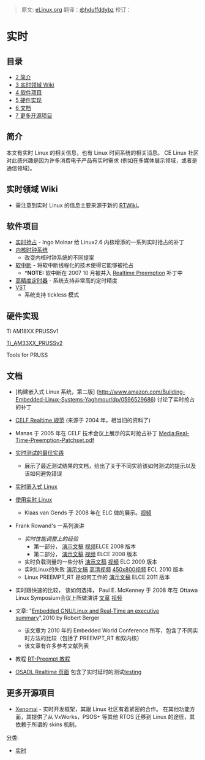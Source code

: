> 原文: [eLinux.org](http://eLinux.org/Real_Time "http://eLinux.org/Real_Time")
> 翻译：[@hduffddybz](https://github.com/hduffddybz)
> 校订：[]()


# 实时







## 目录

-   [2 简介](#introduction)
-   [3 实时领域 Wiki](#real-time-wiki)
-   [4 软件项目](#software-projects)
-   [5 硬件实现](#hardware-implementations)
-   [6 文档](#documents)
-   [7 更多开源项目](#further-open-source-projects)


## 简介

本文有实时 Linux 的相关信息，也有 Linux 时间系统的相关消息。 CE Linux 社区对此感兴趣是因为许多消费电子产品有实时需求 (例如在多媒体展示领域，或者是通信领域)。

## 实时领域 Wiki

-   需注意到实时 Linux 的信息主要来源于新的 [RTWiki](http://rt.wiki.kernel.org/)。

## 软件项目

-   [实时抢占](http://eLinux.org/Realtime_Preemption "Realtime Preemption") -
    Ingo Molnar 给 Linux2.6 内核增添的一系列实时抢占的补丁
-   [内核时钟系统](http://eLinux.org/Kernel_Timer_Systems "内核时钟系统")
    - 改变内核时钟系统的不同提案
-   [软中断](http://eLinux.org/Soft_IRQ_Threads "软中断") -
    将软中断线程化的技术使得它能够被抢占
    -   ***NOTE:** 软中断在 2007 10 月被并入 [Realtime Preemption](http://eLinux.org/Realtime_Preemption "Realtime Preemption") 补丁中
-   [高精度定时器](http://eLinux.org/High_Resolution_Timers "高精度定时器") - 系统支持非常高的定时精度
-   [VST](http://eLinux.org/Variable_Scheduling_Timeouts "Variable Scheduling Timeouts")
    - 系统支持 tickless 模式

## 硬件实现

Ti AM18XX PRUSSv1

[Ti\_AM33XX\_PRUSSv2](../.././dev_portals/Real_Time/Ti_AM33XX_PRUSSv2/Ti_AM33XX_PRUSSv2.md "Ti AM33XX PRUSSv2")

Tools for PRUSS



## 文档

-   [构建嵌入式 Linux 系统，第二版]
    (http://www.amazon.com/Building-Embedded-Linux-Systems-Yaghmour/dp/0596529686)
    讨论了实时抢占的补丁
-   [ CELF Realtime 规范](http://tree.celinuxforum.org/CelfPubWiki/RTSpecDraft_5fR2)
    (来源于 2004 年，相当旧的资料了)
-   Manas 于 2005 年在 CELF 技术会议上展示的实时抢占补丁
    [Media:Real-Time-Preemption-Patchset.pdf](http://eLinux.org/images/4/4e/Real-Time-Preemption-Patchset.pdf "Real-Time-Preemption-Patchset.pdf")
-   [实时测试的最佳实践](http://eLinux.org/Realtime_Testing_Best_Practices "Realtime Testing Best Practices")
    - 展示了最近测试结果的文档，给出了关于不同实验该如何测试的提示以及该如何避免错误
-   [实时嵌入式 Linux ](http://free-electrons.com/articles/realtime/)
-   [使用实时 Linux ](http://www.celinux.org/elc08_presentations/Using_Real-Time_Linux.KlaasVanGend.ELC2008.pdf)
    - Klaas van Gends 于 2008 年在 ELC 做的展示。[视频](http://free-electrons.com/pub/video/2008/elc/elc2008-klaas-van-gend-using-real-time-linux.ogg)
-   Frank Rowand's 一系列演讲
    -   *实时性能调整上的经验*
        -   第一部分，
            [演示文稿](http://tree.celinuxforum.org/CelfPubWiki/ELCEurope2008Presentations?action=AttachFile&do=get&target=adventures_in_real_time_performance_tuning_part_1-no_hidden.pdf)
            [视频](http://free-electrons.com/pub/video/2008/elce/elce2008-rowand-adventures-real-time-part1.ogv)ELCE 2008 版本
        -   第二部分，
            [演示文稿](http://tree.celinuxforum.org/CelfPubWiki/ELCEurope2008Presentations?action=AttachFile&do=get&target=adventures_in_real_time_performance_tuning_part_2-no_hidden.pdf)
            [视频](http://free-electrons.com/pub/video/2008/elce/elce2008-rowand-adventures-real-time-part2.ogv) ELCE 2008 版本
    -   实时负载测量的一些分析
        [演示文稿](http://tree.celinuxforum.org/CelfPubWiki/ELC2009Presentations?action=AttachFile&do=get&target=musings_on_analysis_of_measurements_of_a_real-time_workload.pdf)
        [视频](http://free-electrons.com/pub/video/2009/elce/elce2009-rowand-measurement-diagnostic-tools.ogv) ELC 2009 版本
    -   实时Linux的失败
        [演示文稿](http://eLinux.org/images/b/be/Real_time_linux_failure.pdf "Real time linux failure.pdf")
        [高清视频](http://free-electrons.com/pub/video/2011/elc/elc-2011-rowand-real-time-issues-i-cache-locks.webm)
        [450x800视频](http://free-electrons.com/pub/video/2011/elc/elc-2011-rowand-real-time-issues-i-cache-locks-x450p.webm) ECL 2010 版本
    -   Linux PREEMPT\_RT 是如何工作的
        [演示文稿](http://eLinux.org/images/5/51/Elce11_rowand.pdf "Elce11 rowand.pdf") ELCE 2011 版本
-   实时跟快速的比较， 该如何选择， Paul E.
    McKenney 于 2008 年在 Ottawa Linux Symposium会议上所做演讲
    [文章](http://ols.fedoraproject.org/OLS/Reprints-2008/mckenney-reprint.pdf)
    [视频](http://free-electrons.com/pub/video/2008/ols/ols2008-paul-mckenney-real-time-vs-real-fast.ogg)

-   文章: "[Embedded GNU/Linux and Real-Time an executive
    summary](http://www.reliableembeddedsystems.com/pdfs/2010_03_04_rt_linux.pdf)",2010 by Robert Berger
    -   该文章为 2010 年的 Embedded World Conference 所写，包含了不同实时方法的比较（包括了 PREEMPT_RT 和双内核）
    -   该文章有许多参考文献列表
-   教程 [ RT-Preempt 教程](http://eLinux.org/RT-Preempt_Tutorial "RT-Preempt Tutorial")
-   [ OSADL Realtime 页面](https://www.osadl.org/Realtime-Linux.projects-realtime-linux.0.html)
    包含了实时延时的测试[testing](https://www.osadl.org/Continuous-latency-monitoring.qa-farm-monitoring.0.html)

## 更多开源项目

-   [Xenomai](http://www.xenomai.org) - 实时开发框架，其跟 Linux 社区有着紧密的合作。 在其他功能方面，其提供了从 VxWorks，PSOS+ 等其他 RTOS 迁移到 Linux 的途径，其依赖于所谓的 skins 机制。


[分类](http://eLinux.org/Special:Categories "Special:Categories"):

-   [实时](http://eLinux.org/Category:Real_Time "Category:Real Time")
